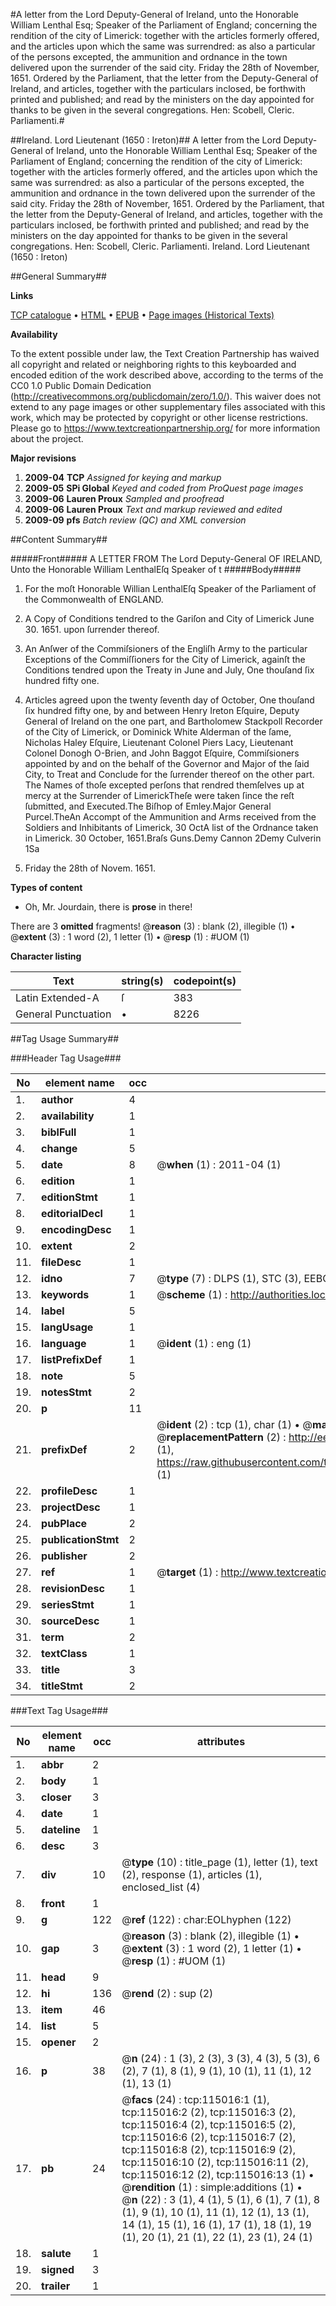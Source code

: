 #A letter from the Lord Deputy-General of Ireland, unto the Honorable William Lenthal Esq; Speaker of the Parliament of England; concerning the rendition of the city of Limerick: together with the articles formerly offered, and the articles upon which the same was surrendred: as also a particular of the persons excepted, the ammunition and ordnance in the town delivered upon the surrender of the said city. Friday the 28th of November, 1651. Ordered by the Parliament, that the letter from the Deputy-General of Ireland, and articles, together with the particulars inclosed, be forthwith printed and published; and read by the ministers on the day appointed for thanks to be given in the several congregations. Hen: Scobell, Cleric. Parliamenti.#

##Ireland. Lord Lieutenant (1650 : Ireton)##
A letter from the Lord Deputy-General of Ireland, unto the Honorable William Lenthal Esq; Speaker of the Parliament of England; concerning the rendition of the city of Limerick: together with the articles formerly offered, and the articles upon which the same was surrendred: as also a particular of the persons excepted, the ammunition and ordnance in the town delivered upon the surrender of the said city. Friday the 28th of November, 1651. Ordered by the Parliament, that the letter from the Deputy-General of Ireland, and articles, together with the particulars inclosed, be forthwith printed and published; and read by the ministers on the day appointed for thanks to be given in the several congregations. Hen: Scobell, Cleric. Parliamenti.
Ireland. Lord Lieutenant (1650 : Ireton)

##General Summary##

**Links**

[TCP catalogue](http://www.ota.ox.ac.uk/tcp/)  • 
[HTML](http://tei.it.ox.ac.uk/tcp/Texts-HTML/free/A87/A87206.html)  • 
[EPUB](http://tei.it.ox.ac.uk/tcp/Texts-EPUB/free/A87/A87206.epub) • 
[Page images (Historical Texts)](https://historicaltexts.jisc.ac.uk/eebo-99862838e)

**Availability**

To the extent possible under law, the Text Creation Partnership has waived all copyright and related or neighboring rights to this keyboarded and encoded edition of the work described above, according to the terms of the CC0 1.0 Public Domain Dedication (http://creativecommons.org/publicdomain/zero/1.0/). This waiver does not extend to any page images or other supplementary files associated with this work, which may be protected by copyright or other license restrictions. Please go to https://www.textcreationpartnership.org/ for more information about the project.

**Major revisions**

1. __2009-04__ __TCP__ *Assigned for keying and markup*
1. __2009-05__ __SPi Global__ *Keyed and coded from ProQuest page images*
1. __2009-06__ __Lauren Proux__ *Sampled and proofread*
1. __2009-06__ __Lauren Proux__ *Text and markup reviewed and edited*
1. __2009-09__ __pfs__ *Batch review (QC) and XML conversion*

##Content Summary##

#####Front#####
A LETTER FROM The Lord Deputy-General OF IRELAND, Unto the Honorable William LenthalEſq Speaker of t
#####Body#####

1. For the moſt Honorable Willian LenthalEſq Speaker of the Parliament of the Commonwealth of ENGLAND.

1. A Copy of Conditions tendred to the Gariſon and City of Limerick June 30. 1651. upon ſurrender thereof.

1. An Anſwer of the Commiſsioners of the Engliſh Army to the particular Exceptions of the Commiſſioners for the City of Limerick, againſt the Conditions tendred upon the Treaty in June and July, One thouſand ſix hundred fifty one.

1. Articles agreed upon the twenty ſeventh day of October, One thouſand ſix hundred fifty one, by and between Henry Ireton Eſquire, Deputy General of Ireland on the one part, and Bartholomew Stackpoll Recorder of the City of Limerick, or Dominick White Alderman of the ſame, Nicholas Haley Eſquire, Lieutenant Colonel Piers Lacy, Lieutenant Colonel Donogh O-Brien, and John Baggot Eſquire, Commiſsioners appointed by and on the behalf of the Governor and Major of the ſaid City, to Treat and Conclude for the ſurrender thereof on the other part.
The Names of thoſe excepted perſons that rendred themſelves up at mercy at the Surrender of LimerickTheſe were taken ſince the reſt ſubmitted, and Executed.The Biſhop of Emley.Major General Purcel.TheAn Accompt of the Ammunition and Arms received from the Soldiers and Inhibitants of Limerick, 30 OctA list of the Ordnance taken in Limerick. 30 October, 1651.Braſs Guns.Demy Cannon 2Demy Culverin 1Sa
1. Friday the 28th of Novem. 1651.

**Types of content**

  * Oh, Mr. Jourdain, there is **prose** in there!

There are 3 **omitted** fragments! 
 @__reason__ (3) : blank (2), illegible (1)  •  @__extent__ (3) : 1 word (2), 1 letter (1)  •  @__resp__ (1) : #UOM (1)

**Character listing**


|Text|string(s)|codepoint(s)|
|---|---|---|
|Latin Extended-A|ſ|383|
|General Punctuation|•|8226|

##Tag Usage Summary##

###Header Tag Usage###

|No|element name|occ|attributes|
|---|---|---|---|
|1.|__author__|4||
|2.|__availability__|1||
|3.|__biblFull__|1||
|4.|__change__|5||
|5.|__date__|8| @__when__ (1) : 2011-04 (1)|
|6.|__edition__|1||
|7.|__editionStmt__|1||
|8.|__editorialDecl__|1||
|9.|__encodingDesc__|1||
|10.|__extent__|2||
|11.|__fileDesc__|1||
|12.|__idno__|7| @__type__ (7) : DLPS (1), STC (3), EEBO-CITATION (1), PROQUEST (1), VID (1)|
|13.|__keywords__|1| @__scheme__ (1) : http://authorities.loc.gov/ (1)|
|14.|__label__|5||
|15.|__langUsage__|1||
|16.|__language__|1| @__ident__ (1) : eng (1)|
|17.|__listPrefixDef__|1||
|18.|__note__|5||
|19.|__notesStmt__|2||
|20.|__p__|11||
|21.|__prefixDef__|2| @__ident__ (2) : tcp (1), char (1)  •  @__matchPattern__ (2) : ([0-9\-]+):([0-9IVX]+) (1), (.+) (1)  •  @__replacementPattern__ (2) : http://eebo.chadwyck.com/downloadtiff?vid=$1&page=$2 (1), https://raw.githubusercontent.com/textcreationpartnership/Texts/master/tcpchars.xml#$1 (1)|
|22.|__profileDesc__|1||
|23.|__projectDesc__|1||
|24.|__pubPlace__|2||
|25.|__publicationStmt__|2||
|26.|__publisher__|2||
|27.|__ref__|1| @__target__ (1) : http://www.textcreationpartnership.org/docs/. (1)|
|28.|__revisionDesc__|1||
|29.|__seriesStmt__|1||
|30.|__sourceDesc__|1||
|31.|__term__|2||
|32.|__textClass__|1||
|33.|__title__|3||
|34.|__titleStmt__|2||


###Text Tag Usage###

|No|element name|occ|attributes|
|---|---|---|---|
|1.|__abbr__|2||
|2.|__body__|1||
|3.|__closer__|3||
|4.|__date__|1||
|5.|__dateline__|1||
|6.|__desc__|3||
|7.|__div__|10| @__type__ (10) : title_page (1), letter (1), text (2), response (1), articles (1), enclosed_list (4)|
|8.|__front__|1||
|9.|__g__|122| @__ref__ (122) : char:EOLhyphen (122)|
|10.|__gap__|3| @__reason__ (3) : blank (2), illegible (1)  •  @__extent__ (3) : 1 word (2), 1 letter (1)  •  @__resp__ (1) : #UOM (1)|
|11.|__head__|9||
|12.|__hi__|136| @__rend__ (2) : sup (2)|
|13.|__item__|46||
|14.|__list__|5||
|15.|__opener__|2||
|16.|__p__|38| @__n__ (24) : 1 (3), 2 (3), 3 (3), 4 (3), 5 (3), 6 (2), 7 (1), 8 (1), 9 (1), 10 (1), 11 (1), 12 (1), 13 (1)|
|17.|__pb__|24| @__facs__ (24) : tcp:115016:1 (1), tcp:115016:2 (2), tcp:115016:3 (2), tcp:115016:4 (2), tcp:115016:5 (2), tcp:115016:6 (2), tcp:115016:7 (2), tcp:115016:8 (2), tcp:115016:9 (2), tcp:115016:10 (2), tcp:115016:11 (2), tcp:115016:12 (2), tcp:115016:13 (1)  •  @__rendition__ (1) : simple:additions (1)  •  @__n__ (22) : 3 (1), 4 (1), 5 (1), 6 (1), 7 (1), 8 (1), 9 (1), 10 (1), 11 (1), 12 (1), 13 (1), 14 (1), 15 (1), 16 (1), 17 (1), 18 (1), 19 (1), 20 (1), 21 (1), 22 (1), 23 (1), 24 (1)|
|18.|__salute__|1||
|19.|__signed__|3||
|20.|__trailer__|1||
